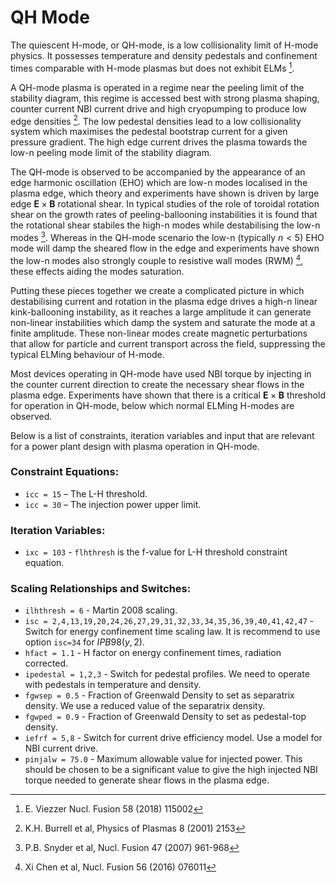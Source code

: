 # QH Mode

The quiescent H-mode, or QH-mode, is a low collisionality limit of H-mode physics. It possesses temperature and density pedestals and confinement times comparable with H-mode plasmas but does not exhibit ELMs [^1].

A QH-mode plasma is operated in a regime near the peeling limit of the stability diagram, this regime is accessed best with strong plasma shaping, counter current NBI current drive and high cryopumping to produce low edge densities [^2]. The low pedestal densities lead to a low collisionality system which maximises the pedestal bootstrap current for a given pressure gradient. The high edge current drives the plasma towards the low-n peeling mode limit of the stability diagram.

The QH-mode is observed to be accompanied by the appearance of an edge harmonic oscillation (EHO) which are low-n modes localised in the plasma edge, which theory and experiments have shown is driven by large edge $\mathbf{E}\times\mathbf{B}$ rotational shear. In typical studies of the role of toroidal rotation shear on the growth rates of peeling-ballooning instabilities it is found that the rotational shear stabiles the high-n modes while destabilising the low-n modes [^3]. Whereas in the QH-mode scenario the low-n (typically $n<5$) EHO mode will damp the sheared flow in the edge and experiments have shown the low-n modes also strongly couple to resistive wall modes (RWM) [^4], these effects aiding the modes saturation.

Putting these pieces together we create a complicated picture in which destabilising current and rotation in the plasma edge drives a high-n linear kink-ballooning instability, as it reaches a large amplitude it can generate non-linear instabilities which damp the system and saturate the mode at a finite amplitude. These non-linear modes create magnetic perturbations that allow for particle and current transport across the field, suppressing the typical ELMing behaviour of H-mode.

Most devices operating in QH-mode have used NBI torque by injecting in the counter current direction to create the necessary shear flows in the plasma edge. Experiments have shown that there is a critical $\mathbf{E}\times\mathbf{B}$ threshold for operation in QH-mode, below which normal ELMing H-modes are observed.

Below is a list of constraints, iteration variables and input that are relevant for a power plant design with plasma operation in QH-mode.

### Constraint Equations:

* `icc = 15` – The L-H threshold.
* `icc = 30` – The injection power upper limit.

### Iteration Variables:

* `ixc = 103` - `flhthresh` is the f-value for L-H threshold constraint equation.

### Scaling Relationships and Switches:

* `ilhthresh = 6` - Martin 2008 scaling.
* `isc = 2,4,13,19,20,24,26,27,29,31,32,33,34,35,36,39,40,41,42,47` - Switch for energy confinement time scaling law. It is recommend to use option `isc=34` for $IPB98(y,2)$.
* `hfact = 1.1` - H factor on energy confinement times, radiation corrected.
* `ipedestal = 1,2,3` - Switch for pedestal profiles. We need to operate with pedestals in temperature and density.
* `fgwsep = 0.5` - Fraction of Greenwald Density to set as separatrix density. We use a reduced value of the separatrix density.
* `fgwped = 0.9` - Fraction of Greenwald Density to set as pedestal-top density.
* `iefrf = 5,8` - Switch for current drive efficiency model. Use a model for NBI current drive.
* `pinjalw = 75.0` - Maximum allowable value for injected power. This should be chosen to be a significant value to give the high injected NBI torque needed to generate shear flows in the plasma edge.


[^1]: E. Viezzer Nucl. Fusion 58 (2018) 115002

[^2]: K.H. Burrell et al, Physics of Plasmas 8 (2001) 2153

[^3]: P.B. Snyder et al, Nucl. Fusion 47 (2007) 961-968

[^4]: Xi Chen et al, Nucl. Fusion 56 (2016) 076011
